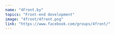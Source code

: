 ```yaml
---
name: "4Front.by"
topics: "Front-end development"
image: "4front/4front.png"
link: "https://www.facebook.com/groups/4front/"
---
```

